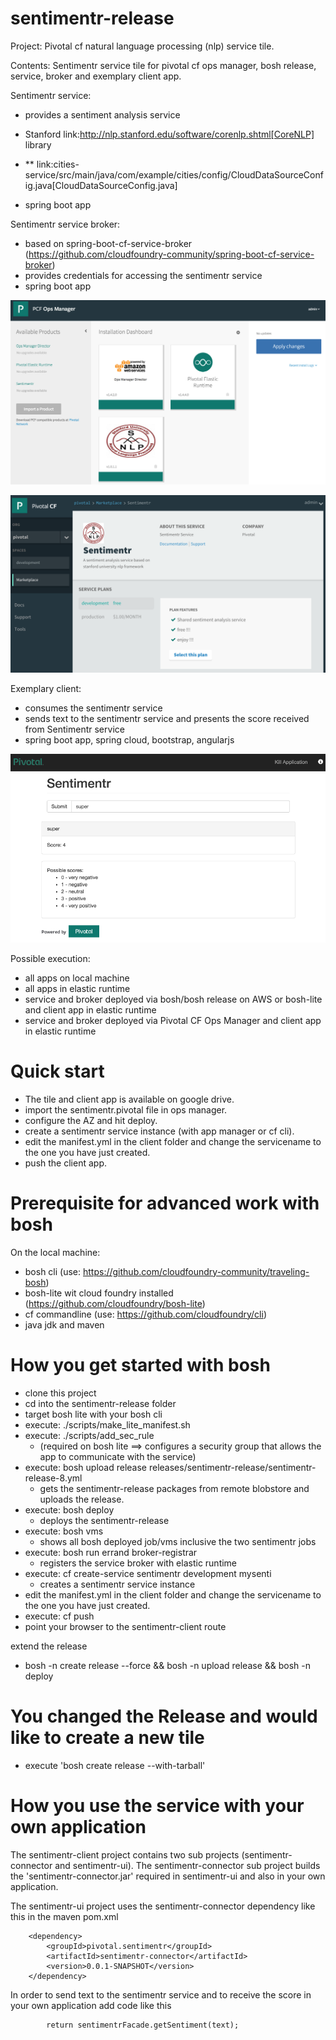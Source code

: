 # sentimentr-release
Project: Pivotal cf natural language processing (nlp) service tile.

Contents: Sentimentr service tile for pivotal cf ops manager, bosh release, service, broker and exemplary client app. 
 
Sentimentr service: 
- provides a sentiment analysis service
- Stanford link:http://nlp.stanford.edu/software/corenlp.shtml[CoreNLP] library
- ** link:cities-service/src/main/java/com/example/cities/config/CloudDataSourceConfig.java[CloudDataSourceConfig.java]

- spring boot app

Sentimentr service broker:
- based on spring-boot-cf-service-broker (https://github.com/cloudfoundry-community/spring-boot-cf-service-broker)
- provides credentials for accessing the sentimentr service
- spring boot app

![Alt text](/docs/ops-manager.png?raw=true "tile")

![Alt text](/docs/app-manager.png?raw=true "app-manager")

Exemplary client:
- consumes the sentimentr service
- sends text to the sentimentr service and presents the score received from Sentimentr service
- spring boot app, spring cloud, bootstrap, angularjs

![Alt text](/docs/sentimentr-client.png?raw=true "sentimentr-client")

Possible execution:
- all apps on local machine
- all apps in elastic runtime
- service and broker deployed via bosh/bosh release on AWS or bosh-lite and client app in elastic runtime 
- service and broker deployed via Pivotal CF Ops Manager and client app in elastic runtime 

# Quick start
- The tile and client app is available on google drive.
- import the sentimentr.pivotal file in ops manager.
- configure the AZ and hit deploy.
- create a sentimentr service instance (with app manager or cf cli).
- edit the manifest.yml in the client folder and change the servicename to the one you have just created.
- push the client app.

# Prerequisite for advanced work with bosh
On the local machine:
- bosh cli (use: https://github.com/cloudfoundry-community/traveling-bosh)
- bosh-lite wit cloud foundry installed (https://github.com/cloudfoundry/bosh-lite)
- cf commandline (use: https://github.com/cloudfoundry/cli)
- java jdk and maven

# How you get started with bosh
- clone this project
- cd into the sentimentr-release folder
- target bosh lite with your bosh cli
- execute: ./scripts/make_lite_manifest.sh
- execute: ./scripts/add_sec_rule 
	- (required on bosh lite ==> configures a security group that allows the app to communicate with the service)
- execute: bosh upload release releases/sentimentr-release/sentimentr-release-8.yml
	- gets the sentimentr-release packages from remote blobstore and uploads the release.
- execute: bosh deploy
	- deploys the sentimentr-release
- execute: bosh vms
	- shows all bosh deployed job/vms inclusive the two sentimentr jobs 
- execute: bosh run errand broker-registrar
	- registers the service broker with elastic runtime
- execute: cf create-service  sentimentr development mysenti
	- creates a sentimentr service instance  
- edit the manifest.yml in the client folder and change the servicename to the one you have just created.
- execute: cf push
- point your browser to the sentimentr-client route

extend the release
- bosh -n create release --force && bosh -n upload release && bosh -n deploy

# You changed the Release and would like to create a new tile
- execute 'bosh create release --with-tarball'

# How you use the service with your own application

The sentimentr-client project contains two sub projects (sentimentr-connector and sentimentr-ui). The sentimentr-connector sub project builds the 'sentimentr-connector.jar' required in sentimentr-ui and also in your own application.

The sentimentr-ui project uses the sentimentr-connector dependency like this in the maven pom.xml

		<dependency>
			<groupId>pivotal.sentimentr</groupId>
			<artifactId>sentimentr-connector</artifactId>
			<version>0.0.1-SNAPSHOT</version>
		</dependency>

In order to send text to the sentimentr service and to receive the score in your own application add code like this

			return sentimentrFacade.getSentiment(text);
